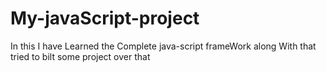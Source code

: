 # My-javaScript-project
In this I have Learned the Complete java-script frameWork along With that tried to bilt some project over that
